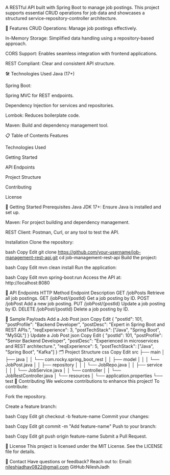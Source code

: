 A RESTful API built with Spring Boot to manage job postings. 
This project supports essential CRUD operations for job data and showcases a structured service-repository-controller architecture.

🚀 Features
CRUD Operations: Manage job postings effectively.

In-Memory Storage: Simplified data handling using a repository-based approach.

CORS Support: Enables seamless integration with frontend applications.

REST Compliant: Clear and consistent API structure.

🛠️ Technologies Used
Java (17+)

Spring Boot:

Spring MVC for REST endpoints.

Dependency Injection for services and repositories.

Lombok: Reduces boilerplate code.

Maven: Build and dependency management tool.

📋 Table of Contents
Features

Technologies Used

Getting Started

API Endpoints

Project Structure

Contributing

License

🔧 Getting Started
Prerequisites
Java JDK 17+: Ensure Java is installed and set up.

Maven: For project building and dependency management.

REST Client: Postman, Curl, or any tool to test the API.

Installation
Clone the repository:

bash
Copy
Edit
git clone https://github.com/your-username/job-management-rest-api.git
cd job-management-rest-api
Build the project:

bash
Copy
Edit
mvn clean install
Run the application:

bash
Copy
Edit
mvn spring-boot:run
Access the API at:
http://localhost:8080

🔗 API Endpoints
HTTP Method	Endpoint	Description
GET	/jobPosts	Retrieve all job postings.
GET	/jobPost/{postId}	Get a job posting by ID.
POST	/jobPost	Add a new job posting.
PUT	/jobPost/{postId}	Update a job posting by ID.
DELETE	/jobPost/{postId}	Delete a job posting by ID.

📝 Sample Payloads
Add a Job Post
json
Copy
Edit
{
  "postId": 101,
  "postProfile": "Backend Developer",
  "postDesc": "Expert in Spring Boot and REST APIs.",
  "reqExperience": 3,
  "postTechStack": ["Java", "Spring Boot", "MySQL"]
}
Update a Job Post
json
Copy
Edit
{
  "postId": 101,
  "postProfile": "Senior Backend Developer",
  "postDesc": "Experienced in microservices and REST architecture.",
  "reqExperience": 5,
  "postTechStack": ["Java", "Spring Boot", "Kafka"]
}
🗂️ Project Structure
css
Copy
Edit
src
├── main
│   ├── java
│   │   └── com.rocky.spring_boot_rest
│   │       ├── model
│   │       │   └── JobPost.java
│   │       ├── repository
│   │       │   └── JobRepo.java
│   │       ├── service
│   │       │   └── JobService.java
│   │       └── controller
│   │           └── JobRestController.java
│   └── resources
│       └── application.properties
└── test
🤝 Contributing
We welcome contributions to enhance this project! To contribute:

Fork the repository.

Create a feature branch:

bash
Copy
Edit
git checkout -b feature-name
Commit your changes:

bash
Copy
Edit
git commit -m "Add feature-name"
Push to your branch:

bash
Copy
Edit
git push origin feature-name
Submit a Pull Request.

📜 License
This project is licensed under the MIT License.
See the LICENSE file for details.

📧 Contact
Have questions or feedback? Reach out to:
Email: nileshjadhav0822@gmail.com
GitHub:NileshJadh

